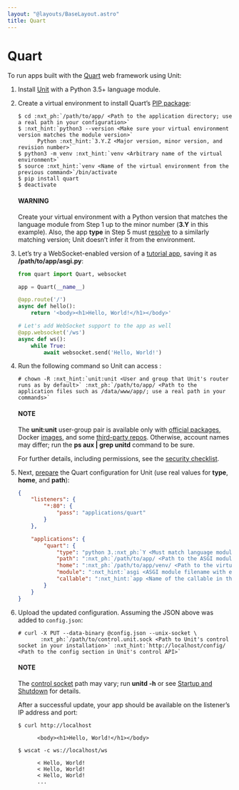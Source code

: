 ```yaml
---
layout: "@layouts/BaseLayout.astro"
title: Quart
---
```

# Quart

To run apps built with the [Quart](https://pgjones.gitlab.io/quart/index.html) web framework using Unit:

1. Install [Unit](../installation.md#installation-precomp-pkgs) with a Python 3.5+ language module.
2. Create a virtual environment to install Quart’s [PIP package](https://pgjones.gitlab.io/quart/tutorials/installation.html):
   ```console
   $ cd :nxt_ph:`/path/to/app/ <Path to the application directory; use a real path in your configuration>`
   $ :nxt_hint:`python3 --version <Make sure your virtual environment version matches the module version>`
         Python :nxt_hint:`3.Y.Z <Major version, minor version, and revision number>`
   $ python3 -m venv :nxt_hint:`venv <Arbitrary name of the virtual environment>`
   $ source :nxt_hint:`venv <Name of the virtual environment from the previous command>`/bin/activate
   $ pip install quart
   $ deactivate
   ```

   #### WARNING
   Create your virtual environment with a Python version that matches the
   language module from Step 1 up to the minor number (**3.Y** in this
   example).  Also, the app **type** in Step 5 must [resolve](../configuration.md#configuration-apps-common) to a similarly matching version; Unit doesn’t
   infer it from the environment.
3. Let’s try a WebSocket-enabled version of a [tutorial app](https://pgjones.gitlab.io/quart/tutorials/deployment.html),
   saving it as **/path/to/app/asgi.py**:
   ```python
   from quart import Quart, websocket

   app = Quart(__name__)

   @app.route('/')
   async def hello():
       return '<body><h1>Hello, World!</h1></body>'

   # Let's add WebSocket support to the app as well
   @app.websocket('/ws')
   async def ws():
       while True:
           await websocket.send('Hello, World!')
   ```
4. Run the following command so Unit can access :
   ```console
   # chown -R :nxt_hint:`unit:unit <User and group that Unit's router runs as by default>` :nxt_ph:`/path/to/app/ <Path to the application files such as /data/www/app/; use a real path in your commands>`
   ```

   #### NOTE
   The **unit:unit** user-group pair is available only with [official
   packages](../installation.md#installation-precomp-pkgs), Docker [images](../installation.md#installation-docker), and some [third-party repos](../installation.md#installation-community-repos).  Otherwise, account names may differ; run
   the **ps aux | grep unitd** command to be sure.

   For further details, including permissions, see the [security checklist](security.md#security-apps).
5. Next, [prepare](../configuration.md#configuration-python) the Quart configuration for
   Unit (use real values for **type**, **home**, and **path**):
   ```json
   {
       "listeners": {
           "*:80": {
               "pass": "applications/quart"
           }
       },

       "applications": {
           "quart": {
               "type": "python 3.:nxt_ph:`Y <Must match language module version and virtual environment version>`",
               "path": ":nxt_ph:`/path/to/app/ <Path to the ASGI module>`",
               "home": ":nxt_ph:`/path/to/app/venv/ <Path to the virtual environment, if any>`",
               "module": ":nxt_hint:`asgi <ASGI module filename with extension omitted>`",
               "callable": ":nxt_hint:`app <Name of the callable in the module to run>`"
           }
       }
   }
   ```
6. Upload the updated configuration.  Assuming the JSON above was added to
   `config.json`:
   ```console
   # curl -X PUT --data-binary @config.json --unix-socket \
          :nxt_ph:`/path/to/control.unit.sock <Path to Unit's control socket in your installation>` :nxt_hint:`http://localhost/config/ <Path to the config section in Unit's control API>`
   ```

   #### NOTE
   The [control socket](../controlapi.md#configuration-socket) path may vary; run
   **unitd -h** or see [Startup and Shutdown](source.md#source-startup) for details.

   After a successful update, your app should be available on the listener’s IP
   address and port:
   ```console
   $ curl http://localhost

         <body><h1>Hello, World!</h1></body>

   $ wscat -c ws://localhost/ws

         < Hello, World!
         < Hello, World!
         < Hello, World!
         ...
   ```
